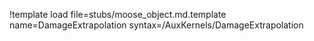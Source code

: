 !template load file=stubs/moose_object.md.template name=DamageExtrapolation syntax=/AuxKernels/DamageExtrapolation